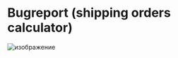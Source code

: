 # Bugreport (shipping orders calculator)
![изображение](https://user-images.githubusercontent.com/84504889/119128363-3ed7c980-ba3e-11eb-893a-343f0b1cb92c.png)
